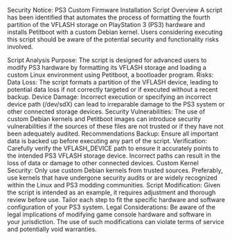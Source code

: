 Security Notice: PS3 Custom Firmware Installation Script
Overview
A script has been identified that automates the process of formatting the fourth partition of the VFLASH storage on PlayStation 3 (PS3) hardware and installs Petitboot with a custom Debian kernel. Users considering executing this script should be aware of the potential security and functionality risks involved.

Script Analysis
Purpose: The script is designed for advanced users to modify PS3 hardware by formatting its VFLASH storage and loading a custom Linux environment using Petitboot, a bootloader program.
Risks:
Data Loss: The script formats a partition of the VFLASH device, leading to potential data loss if not correctly targeted or if executed without a recent backup.
Device Damage: Incorrect execution or specifying an incorrect device path (/dev/sdX) can lead to irreparable damage to the PS3 system or other connected storage devices.
Security Vulnerabilities: The use of custom Debian kernels and Petitboot images can introduce security vulnerabilities if the sources of these files are not trusted or if they have not been adequately audited.
Recommendations
Backup: Ensure all important data is backed up before executing any part of the script.
Verification: Carefully verify the VFLASH_DEVICE path to ensure it accurately points to the intended PS3 VFLASH storage device. Incorrect paths can result in the loss of data or damage to other connected devices.
Custom Kernel Security: Only use custom Debian kernels from trusted sources. Preferably, use kernels that have undergone security audits or are widely recognized within the Linux and PS3 modding communities.
Script Modification: Given the script is intended as an example, it requires adjustment and thorough review before use. Tailor each step to fit the specific hardware and software configuration of your PS3 system.
Legal Considerations: Be aware of the legal implications of modifying game console hardware and software in your jurisdiction. The use of such modifications can violate terms of service and potentially void warranties.
